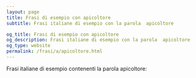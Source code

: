```yaml
---
layout: page
title: Frasi di esempio con apicoltore 
subtitle: Frasi italiane di esempio con la parola  apicoltore

og_title: Frasi di esempio con apicoltore 
og_description: Frasi italiane di esempio con la parola  apicoltore
og_type: website
permalink: /frasi/a/apicoltore.html
---
```


Frasi italiane di esempio contenenti la parola apicoltore:


